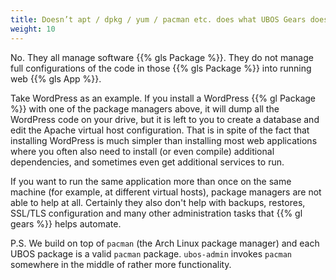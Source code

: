 ```yaml
---
title: Doesn’t apt / dpkg / yum / pacman etc. does what UBOS Gears does already?
weight: 10
---
```


No. They all manage software {{% gls Package %}}. They do not manage full configurations of
the code in those {{% gls Package %}} into running web {{% gls App %}}.

Take WordPress as an example. If you install a WordPress {{% gl Package %}} with one of the
package managers above, it will dump all the WordPress code on your drive, but it is left to
you to create a database and edit the Apache virtual host configuration. That is in spite of
the fact that installing WordPress is much simpler than installing most web applications
where you often also need to install (or even compile) additional dependencies, and sometimes
even get additional services to run.

If you want to run the same application more than once on the same machine (for example,
at different virtual hosts), package managers are not able to help at all. Certainly they
also don't help with backups, restores, SSL/TLS configuration and many other administration
tasks that {{% gl gears %}} helps automate.

P.S. We build on top of ``pacman`` (the Arch Linux package manager) and each UBOS package
is a valid ``pacman`` package. ``ubos-admin`` invokes ``pacman`` somewhere in the middle
of rather more functionality.

